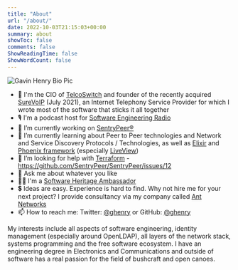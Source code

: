 ```yaml
---
title: "About"
url: "/about/"
date: 2022-10-03T21:15:03+00:00
summary: about
showToc: false
comments: false
ShowReadingTime: false
ShowWordCount: false
---
```


![Gavin Henry Bio Pic](/ghenry_bio_pic_400x400.jpg "Gavin Henry Bio Pic")

- 💼 I'm the CIO of [TelcoSwitch](https://telcoswitch.com/) and founder of the recently acquired [SureVoIP](https://www.surevoip.co.uk/) (July 2021), an Internet Telephony Service Provider for which I wrote most of the software that sticks it all together
- 🎙️  I'm a podcast host for [Software Engineering Radio](https://www.se-radio.net/team/gavin-henry/)
- 🔭 I’m currently working on [SentryPeer®](https://github.com/SentryPeer/SentryPeer)
- 🌱 I’m currently learning about Peer to Peer technologies and Network and Service Discovery Protocols / Technologies, as well as [Elixir](https://github.com/elixir-lang/elixir) and [Phoenix framework](https://github.com/phoenixframework/) (especially [LiveView](https://github.com/phoenixframework/phoenix_live_view))
- 🤔 I’m looking for help with [Terraform](https://www.terraform.io/) - https://github.com/SentryPeer/SentryPeer/issues/12
- 💬 Ask me about whatever you like
- 🧑‍💻 I'm a [Software Heritage Ambassador](https://www.softwareheritage.org/ambassadors/)
- 💲 Ideas are easy. Experience is hard to find. Why not hire me for your next project? I provide consultancy via my company called [Ant Networks](https://antnetworks.com)
- 📫 How to reach me: Twitter: [@ghenry](https://twitter.com/ghenry) or GitHub: [@ghenry](https://github.com/ghenry)

My interests include all aspects of software engineering, identity management (especially around OpenLDAP), 
all layers of the network stack, systems programming and the free software ecosystem. I have an engineering degree in 
Electronics and Communications and outside of software has a real passion for the field of bushcraft and open canoes.